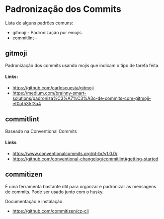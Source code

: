 # Padronização dos Commits

Lista de alguns padrões comuns:

- gitmoji - Padronização por emojis.
- commitlint -

## gitmoji

Padronização dos commits usando mojis que indicam o tipo de tarefa feita.

#### Links:

- https://github.com/carloscuesta/gitmoji
- https://medium.com/brainny-smart-solutions/padroniza%C3%A7%C3%A3o-de-commits-com-gitmoji-ef0af535f3a4

## commitlint

Baseado na Conventional Commits

#### Links

- https://www.conventionalcommits.org/pt-br/v1.0.0/
- https://github.com/conventional-changelog/commitlint#getting-started

## commitizen

É uma ferramenta bastante útil para organzar e padronizar as mensagens de commits. Pode ser usado junto com o husky.

Documentação e instalação:
- https://github.com/commitizen/cz-cli

